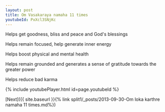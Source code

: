 ```yaml
---
layout: post
title: Om Vasakaraya namaha 11 times
youtubeId: PxXcl3SNjKc
---
```

 
 
Helps get goodness, bliss and peace and God's blessings
 
Helps remain focused, help generate inner energy 
 
Helps boost physical and mental health 
 
Helps remain grounded and generates a sense of gratitude towards the greater power 
 
Helps reduce bad karma
 
 
 
 


{% include youtubePlayer.html id=page.youtubeId %}
 
[Next]({{ site.baseurl }}{% link  split1/_posts/2013-09-30-Om loka karthre namaha 11 times.md%})
 
